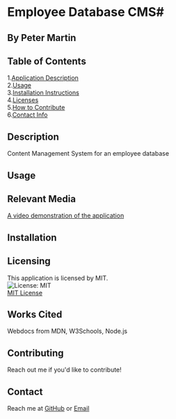 # Employee Database CMS#
##  By Peter Martin

## Table of Contents
  1.[Application Description](#description)<br>
  2.[Usage](#usage)<br>
  3.[Installation Instructions](#installation)<br>
  4.[Licenses](#licensing)<br>
  5.[How to Contribute](#contributing)<br>
  6.[Contact Info](#contact)<br>

## Description ##
  Content Management System for an employee database

## Usage ##
  
  
## Relevant Media ##
  [A video demonstration of the application]()

## Installation ##
  

## Licensing
  This application is licensed by MIT.<br>
  ![License: MIT](https://img.shields.io/badge/License-MIT-yellow.svg)<br>
  [MIT License](https://opensource.org/licenses/MIT)

## Works Cited ##
  Webdocs from MDN, W3Schools, Node.js

## Contributing
  Reach out me if you'd like to contribute!

## Contact
  Reach me at [GitHub](https://github.com/pm-912)  or  <a href = "mailto:peterleemartin@gmail.com" > Email</a>
